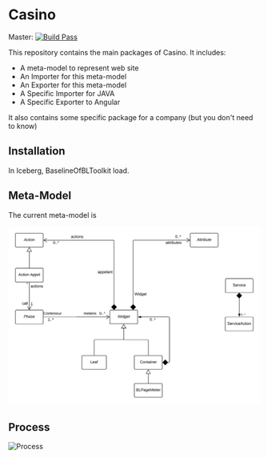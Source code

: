 # Casino

Master: [![Build Pass](https://travis-ci.org/badetitou/Casino.svg?branch=master)](https://travis-ci.org/badetitou/Casino)


This repository contains the main packages of Casino.
It includes:

- A meta-model to represent web site
- An Importer for this meta-model
- An Exporter for this meta-model
- A Specific Importer for JAVA
- A Specific Exporter to Angular

It also contains some specific package for a company (but you don't need to know)

## Installation

In Iceberg, BaselineOfBLToolkit load.

## Meta-Model

The current meta-model is

![Meta Model V4.5](./doc/images/ModelV4.png)

## Process

![Process](http://www.plantuml.com/plantuml/proxy?src=https://raw.githubusercontent.com/badetitou/Casino/master/doc/process.puml)
